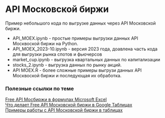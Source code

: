 # API Московской биржи
Пример небольшого кода по выгрузке данных через API Московской биржи.  
- API_MOEX.ipynb - простые примеры выгрузки данных API Москвоской биржи на Python.  
- API_MOEX_2023-10.ipynb - версия 2023 года, доавлена часть кода для выгрузки рынка спотов и фьючерсов  
- market_cup.ipynb - выгрузка квартальных данных по капитализации  
- stocks_2.ipynb - выгрузка данных по рынку акций.  
- API MOEX.R - более сложные примеры выгрузи данных API Москвоской биржи и последующая их обработка.  

### Полезные ссылки по теме
[Free API Мосбиржи в формулах Microsoft Excel](https://habr.com/ru/post/498268/)  
[Что делает Free API Московской биржи в Google Таблицах](https://habr.com/ru/post/486716/)  
[Примеры работы с API Московской биржи в таблицах](https://drive.google.com/file/d/1SRFExTs42traUQKEHJXNYei4QtmuLhAf/view)  
